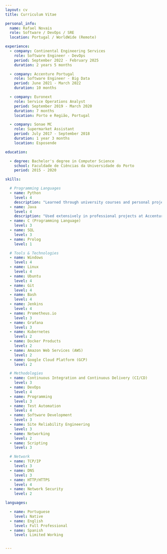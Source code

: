 ```yaml
---
layout: cv
title: Curriculum Vitae

personal_info:
  name: Rafael Novais
  role: Software / DevOps / SRE
  location: Portugal / WorldWide (Remote)

experience:
  - company: Continental Engineering Services
    role: Software Engineer - DevOps
    period: September 2022 - February 2025
    duration: 2 years 5 months

  - company: Accenture Portugal
    role: Software Engineer - Big Data
    period: June 2021 - March 2022
    duration: 10 months

  - company: Euronext
    role: Service Operations Analyst
    period: September 2019 - March 2020
    duration: 7 months
    location: Porto e Região, Portugal

  - company: Sonae MC
    role: Supermarket Assistant
    period: July 2017 - September 2018
    duration: 1 year 3 months
    location: Esposende

education:

  - degree: Bachelor's degree in Computer Science
    school: Faculdade de Ciências da Universidade do Porto
    period: 2015 - 2020

skills:

  # Programming Languages
  - name: Python
    level: 4
    description: "Learned through university courses and personal projects."
  - name: Java
    level: 4
    description: "Used extensively in professional projects at Accenture."
  - name: C (Programming Language)
    level: 3
  - name: SQL
    level: 3
  - name: Prolog
    level: 1

  # Tools & Technologies
  - name: Windows
    level: 4
  - name: Linux
    level: 4
  - name: Ubuntu
    level: 4
  - name: Git
    level: 4
  - name: Bash
    level: 4
  - name: Jenkins
    level: 4
  - name: Prometheus.io
    level: 3
  - name: Grafana
    level: 3
  - name: Kubernetes
    level: 2
  - name: Docker Products
    level: 2
  - name: Amazon Web Services (AWS)
    level: 2
  - name: Google Cloud Platform (GCP)
    level: 2

  # Methodologies
  - name: Continuous Integration and Continuous Delivery (CI/CD)
    level: 3
  - name: DevOps
    level: 4
  - name: Programming
    level: 3
  - name: Test Automation
    level: 4
  - name: Software Development
    level: 3
  - name: Site Reliability Engineering
    level: 3
  - name: Networking
    level: 2
  - name: Scripting
    level: 3

  # Network
  - name: TCP/IP
    level: 3
  - name: DNS
    level: 3
  - name: HTTP/HTTPS
    level: 4
  - name: Network Security
    level: 2

languages:

  - name: Portuguese
    level: Native
  - name: English
    level: Full Professional
  - name: Spanish
    level: Limited Working


---
```

<!-- The layout will handle all presentation -->
